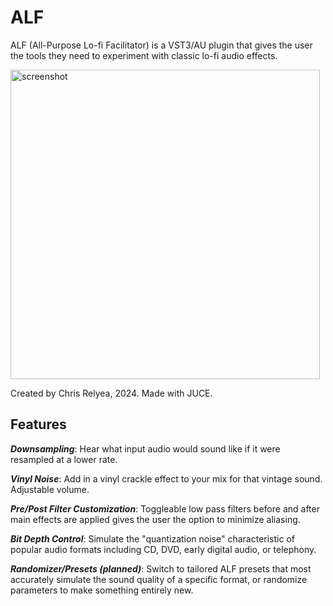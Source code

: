 # ALF 
ALF (All-Purpose Lo-fi Facilitator) is a VST3/AU plugin that gives the user the tools they need to experiment with classic lo-fi audio effects.

<img width="495" alt="screenshot" src="https://github.com/user-attachments/assets/9eb982f2-3464-4245-a04a-63271cfdfc39">

Created by Chris Relyea, 2024. Made with JUCE.

## Features

***Downsampling***: Hear what input audio would sound like if it were resampled at a lower rate.

***Vinyl Noise***: Add in a vinyl crackle effect to your mix for that vintage sound. Adjustable volume.

***Pre/Post Filter Customization***: Toggleable low pass filters before and after main effects are applied gives the user the option to minimize aliasing.

***Bit Depth Control***: Simulate the "quantization noise" characteristic of popular audio formats including CD, DVD, early digital audio, or telephony.

***Randomizer/Presets (planned)***: Switch to tailored ALF presets that most accurately simulate the sound quality of a specific format, or randomize parameters to make something entirely new.
